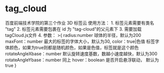 # tag_cloud
百度前端技术学院的第三个作业 3D 标签云
使用方法：
	1. 标签元素需要有类名 "tag"
	2. 标签元素需要包裹在 id 为 "tag-cloud"的父元素下
	3. 需要加载 tagCloud.js文件
	4. 参数：
	>{
		radius:number  球体的半径，默认为200
		maxFont：number 最大的标签的字体大小，默认为30,
		color：true|色值 标签字体颜色，如果为true则都是随机颜色，如果是色值，标签就是这个颜色
		rotateAngleXbase：number 默认旋转速度基数，数越小速度越快，默认为300
		rotateAngleYbase：number 同上
		hover：boolean 是否开启悬浮联动， 默认为true
	}